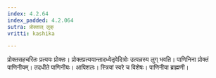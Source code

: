 ```yaml
---
index: 4.2.64
index_padded: 4.2.064
sutra: प्रोक्ताल् लुक्
vritti: kashika

---
```

प्रोक्तसहचरितः प्रत्ययः प्रोक्तः। प्रोक्तप्रत्ययान्तादध्येतृवेदित्रोः उत्पन्नस्य लुग् भवति। पाणिनिना प्रोक्तं पाणिनीयम्। तदधीते पाणिनीयः। आपिशलः। स्त्रियां स्वरे च विशेषः। पाणिनीया ब्राह्मणी।